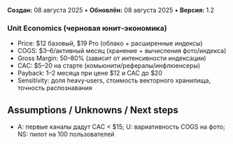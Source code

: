 **Создан:** 08 августа 2025 • **Обновлён:** 08 августа 2025 • **Версия:** 1.2

### Unit Economics (черновая юнит‑экономика)

- Price: $12 базовый, $19 Pro (облако + расширенные индексы)
- COGS: $3–6/активный месяц (хранение + вычисления фото/индекса)
- Gross Margin: 50–80% (зависит от интенсивности индексации)
- CAC: $5–20 на старте (комьюнити/рефералы/инфлюенсеры)
- Payback: 1–2 месяца при цене $12 и CAC до $20
- Sensitivity: доля heavy‑users, стоимость векторного хранилища, точность распознавания

## Assumptions / Unknowns / Next steps
- A: первые каналы дадут CAC < $15; U: вариативность COGS на фото; NS: пилот на 100 пользователей
